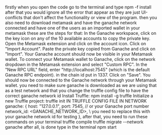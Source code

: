 firstly when you open the code go to the terminal and type npm -f install after that you would ignore all the error that appear as they are just UI-conflicts that don't affect the functionality or view of the program.
then you also need to download metamask and have the ganache network connected and have one of the users as an imported wallet in your metamask these are the steps for that: In the Ganache workspace, click on the key icon on any of the 10 available accounts to copy the private key. Open the Metamask extension and click on the account icon. Click on "Import Account". Paste the private key copied from Ganache and click on "Import". Your Ganache account should now be visible in your Metamask wallet. To connect your Metamask wallet to Ganache, click on the network dropdown in the Metamask extension and select "Custom RPC". In the "New RPC URL" field, enter "http://localhost:7545" (which is the default Ganache RPC endpoint). in the chain id put in 1337. Click on "Save". You should now be connected to the Ganache network through your Metamask wallet.
you need to make sure ganache is downloaded as we are using that as a test network and that you change the truffle config file to have the correct ganache network id
Install Truffle: npm install -g truffle Initialize a new Truffle project: truffle init
IN TRUFFLE CONFIG FILE IN NETWORK
ganache: { host: "127.0.0.1", port: 7545, // or your Ganache port number network_id: <GANACHE_NETWORK_ID>, \ you need to replace this with your ganache network id for testing },
after that, you need to run these commands on your terminal
truffle compile truffle migrate --network ganache
after all, is done type in the terminal npm start
